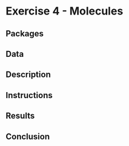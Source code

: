 # Exercise 4 - Molecules


## Packages


## Data


## Description


## Instructions


## Results


## Conclusion
